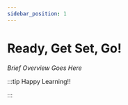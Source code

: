 ```yaml
---
sidebar_position: 1
---
```


# Ready, Get Set, Go!

_Brief Overview Goes Here_

:::tip Happy Learning!!

<QuestButton text="Go To Quest" link="https://app.stackup.dev/quest_page/ready-get-set-go"/>

:::
